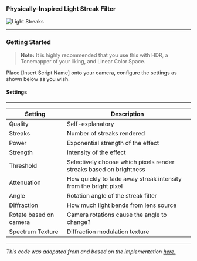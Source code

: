 ### Physically-Inspired Light Streak Filter


![Light Streaks](https://i.imgur.com/Ww8H2lx.jpg)

---

### Getting Started

> **Note:**
It is highly recommended that you use this with HDR, a Tonemapper of your liking, and Linear Color Space.

Place [Insert Script Name] onto your camera, configure the settings as shown below as you wish.

#### Settings
------

| Setting       | Description   |
| ------------- |-------------|
| Quality      | Self-explanatory |
| Streaks      | Number of streaks rendered      |
| Power | Exponential strength of the effect      |
| Strength      | Intensity of the effect |
| Threshold      | Selectively choose which pixels render streaks based on brightness      |
| Attenuation | How quickly to fade away streak intensity from the bright pixel      |
| Angle      | Rotation angle of the streak filter |
| Diffraction      | How much light bends from lens source      |
| Rotate based on camera | Camera rotations cause the angle to change?  |
| Spectrum Texture      | Diffraction modulation texture |

------

*This code was adapated from and based on the implementation [here.](https://github.com/nobnak/KawaseLightStreakUnity)*
  
